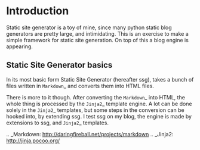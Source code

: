 Introduction
============

Static site generator is a toy of mine, since many python static blog 
generators are pretty large, and intimidating. This is an exercise to make a
simple framework for static site generation. On top of this a blog engine is
appearing.

Static Site Generator basics
----------------------------

In its most basic form Static Site Generator (hereafter ssg), takes a bunch of
files written in `Markdown`_ and converts them into HTML files.

There is more to it though. After converting the `Markdown`_ into HTML, the whole
thing is processed by the `Jinja2`_ template engine.
A lot can be done solely in the `Jinja2`_ templates, but some steps in the
conversion can be hooked into, by extending ssg. I test ssg
on my blog, the engine is made by extensions to ssg, and `Jinja2`_
templates.

.. _Markdown: http://daringfireball.net/projects/markdown
.. _Jinja2: http://jinja.pocoo.org/